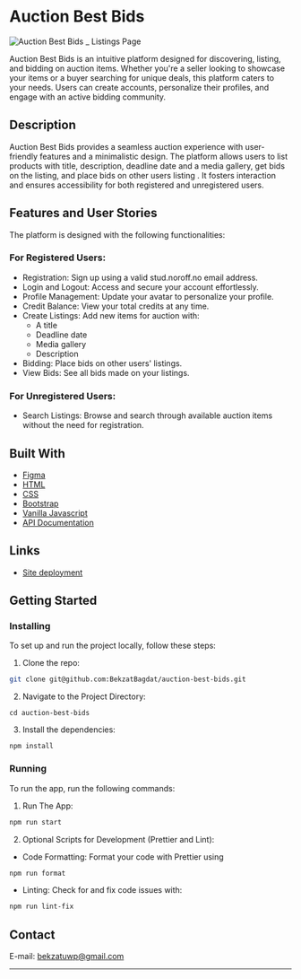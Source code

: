 # Auction Best Bids

![Auction Best Bids _ Listings Page](https://github.com/user-attachments/assets/7f2984f1-da5f-4f65-abbe-2224084b41ee)

Auction Best Bids is an intuitive platform designed for discovering, listing, and bidding on auction items. Whether you're a seller looking to showcase your items or a buyer searching for unique deals, this platform caters to your needs. Users can create accounts, personalize their profiles, and engage with an active bidding community.



## Description

Auction Best Bids provides a seamless auction experience with user-friendly features and a minimalistic design. The platform allows users to list products with title, description, deadline date and a media gallery, get bids on the listing, and place bids on other users listing . It fosters interaction and ensures accessibility for both registered and unregistered users.


## Features and User Stories
The platform is designed with the following functionalities:

### For Registered Users:
- Registration: Sign up using a valid stud.noroff.no email address.
- Login and Logout: Access and secure your account effortlessly.
- Profile Management: Update your avatar to personalize your profile.
- Credit Balance: View your total credits at any time.
- Create Listings: Add new items for auction with:
   - A title
   - Deadline date
   - Media gallery
   - Description
- Bidding: Place bids on other users' listings.
- View Bids: See all bids made on your listings.

### For Unregistered Users:
- Search Listings: Browse and search through available auction items without the need for registration.



## Built With

- [Figma](https://www.figma.com/design/aVPbADVcK5rj8Mpyq8UsE5/Semester-Project-2?node-id=0-1&t=MZY9xfFZCB0mFeiY-1)
- [HTML](https://developer.mozilla.org/en-US/docs/Web/HTML)
- [CSS](https://developer.mozilla.org/en-US/docs/Web/CSS)
- [Bootstrap](https://getbootstrap.com/docs/5.3/getting-started/introduction/)
- [Vanilla Javascript](https://developer.mozilla.org/en-US/docs/Web/javascript)
- [API Documentation](https://docs.noroff.dev/docs/v2)

## Links
- [Site deployment](https://auctionbestbids-bekzatbagdat.netlify.app/)



## Getting Started

### Installing

To set up and run the project locally, follow these steps:

1. Clone the repo:

```bash
git clone git@github.com:BekzatBagdat/auction-best-bids.git
```

2. Navigate to the Project Directory:

```
cd auction-best-bids
```

3. Install the dependencies:

```
npm install
```

### Running

To run the app, run the following commands:

1. Run The App: 
```bash
npm run start
```

2. Optional Scripts for Development (Prettier and Lint):

- Code Formatting: Format your code with Prettier using
```bash
npm run format
```
- Linting: Check for and fix code issues with:
```bash
npm run lint-fix
```


## Contact

E-mail: bekzatuwp@gmail.com

---
